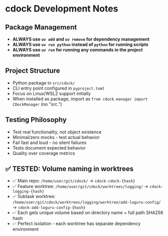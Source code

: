# cdock Development Notes

## **Package Management**

- **ALWAYS use `uv add` and `uv remove` for dependency management**
- **ALWAYS use `uv run python` instead of `python` for running scripts**
- **ALWAYS use `uv run` for running any commands in the project environment**

## Project Structure

- Python package in `src/cdock/`
- CLI entry point configured in `pyproject.toml`
- Focus on Linux/WSL2 support initially
- When installed as package, import as `from cdock.manager import CDockManager` (no "src.")

## Testing Philosophy

- Test real functionality, not object existence
- Minimal/zero mocks - test actual behavior
- Fail fast and loud - no silent failures
- Tests document expected behavior
- Quality over coverage metrics

## ✅ TESTED: Volume naming in worktrees
- ✅ Main repo: `/home/user/git/cdock/` → `cdock-cdock-{hash}`
- ✅ Feature worktree: `/home/user/git/cdock/worktrees/logging/` → `cdock-logging-{hash}`
- ✅ Subtask worktree: `/home/user/git/cdock/worktrees/logging/worktree/add-loguru-config/` → `cdock-add-loguru-config-{hash}`
- ✅ Each gets unique volume based on directory name + full path SHA256 hash
- ✅ Perfect isolation - each worktree has separate dependency environment
